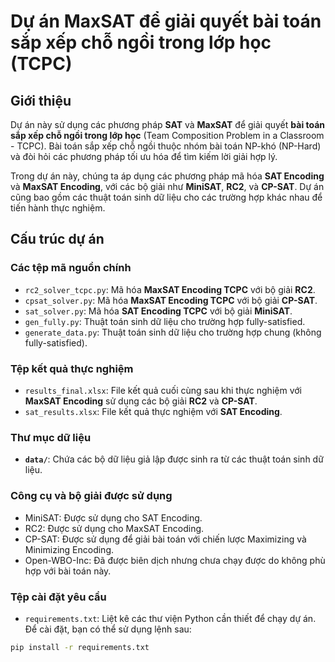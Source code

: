 # Dự án MaxSAT để giải quyết bài toán sắp xếp chỗ ngồi trong lớp học (TCPC)

## Giới thiệu

Dự án này sử dụng các phương pháp **SAT** và **MaxSAT** để giải quyết **bài toán sắp xếp chỗ ngồi trong lớp học** (Team Composition Problem in a Classroom - TCPC). Bài toán sắp xếp chỗ ngồi thuộc nhóm bài toán NP-khó (NP-Hard) và đòi hỏi các phương pháp tối ưu hóa để tìm kiếm lời giải hợp lý. 

Trong dự án này, chúng ta áp dụng các phương pháp mã hóa **SAT Encoding** và **MaxSAT Encoding**, với các bộ giải như **MiniSAT**, **RC2**, và **CP-SAT**. Dự án cũng bao gồm các thuật toán sinh dữ liệu cho các trường hợp khác nhau để tiến hành thực nghiệm.

## Cấu trúc dự án

### Các tệp mã nguồn chính

- `rc2_solver_tcpc.py`: Mã hóa **MaxSAT Encoding TCPC** với bộ giải **RC2**.
- `cpsat_solver.py`: Mã hóa **MaxSAT Encoding TCPC** với bộ giải **CP-SAT**.
- `sat_solver.py`: Mã hóa **SAT Encoding TCPC** với bộ giải **MiniSAT**.
- `gen_fully.py`: Thuật toán sinh dữ liệu cho trường hợp fully-satisfied.
- `generate_data.py`: Thuật toán sinh dữ liệu cho trường hợp chung (không fully-satisfied).

### Tệp kết quả thực nghiệm

- `results_final.xlsx`: File kết quả cuối cùng sau khi thực nghiệm với **MaxSAT Encoding** sử dụng các bộ giải **RC2** và **CP-SAT**.
- `sat_results.xlsx`: File kết quả thực nghiệm với **SAT Encoding**.


### Thư mục dữ liệu

- **`data/`**: Chứa các bộ dữ liệu giả lập được sinh ra từ các thuật toán sinh dữ liệu.

### Công cụ và bộ giải được sử dụng
- MiniSAT: Được sử dụng cho SAT Encoding.
- RC2: Được sử dụng cho MaxSAT Encoding.
- CP-SAT: Được sử dụng để giải bài toán với chiến lược Maximizing và Minimizing Encoding.
- Open-WBO-Inc: Đã được biên dịch nhưng chưa chạy được do không phù hợp với bài toán này.

### Tệp cài đặt yêu cầu

- `requirements.txt`: Liệt kê các thư viện Python cần thiết để chạy dự án. Để cài đặt, bạn có thể sử dụng lệnh sau:

```bash
pip install -r requirements.txt

